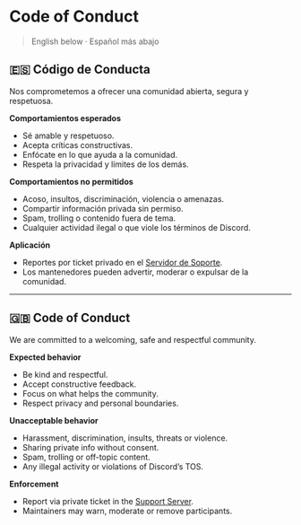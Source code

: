 # Code of Conduct

> English below · Español más abajo

## 🇪🇸 Código de Conducta

Nos comprometemos a ofrecer una comunidad abierta, segura y respetuosa.

**Comportamientos esperados**
- Sé amable y respetuoso.
- Acepta críticas constructivas.
- Enfócate en lo que ayuda a la comunidad.
- Respeta la privacidad y límites de los demás.

**Comportamientos no permitidos**
- Acoso, insultos, discriminación, violencia o amenazas.
- Compartir información privada sin permiso.
- Spam, trolling o contenido fuera de tema.
- Cualquier actividad ilegal o que viole los términos de Discord.

**Aplicación**
- Reportes por ticket privado en el [Servidor de Soporte](https://discord.gg/xV4788y5pD).
- Los mantenedores pueden advertir, moderar o expulsar de la comunidad.

---

## 🇬🇧 Code of Conduct

We are committed to a welcoming, safe and respectful community.

**Expected behavior**
- Be kind and respectful.
- Accept constructive feedback.
- Focus on what helps the community.
- Respect privacy and personal boundaries.

**Unacceptable behavior**
- Harassment, discrimination, insults, threats or violence.
- Sharing private info without consent.
- Spam, trolling or off-topic content.
- Any illegal activity or violations of Discord’s TOS.

**Enforcement**
- Report via private ticket in the [Support Server](https://discord.gg/xV4788y5pD).
- Maintainers may warn, moderate or remove participants.
